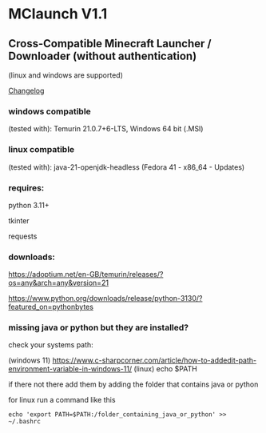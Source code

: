 # MClaunch V1.1
## Cross-Compatible Minecraft Launcher / Downloader (without authentication)
(linux and windows are supported)

[Changelog](https://pastebin.com/KMnAiFyT)

### windows compatible 
(tested with): Temurin 21.0.7+6-LTS, Windows 64 bit (.MSI)

### linux compatible 
(tested with): java-21-openjdk-headless (Fedora 41 - x86_64 - Updates)

### requires:
python 3.11+

tkinter

requests

### downloads:

https://adoptium.net/en-GB/temurin/releases/?os=any&arch=any&version=21

https://www.python.org/downloads/release/python-3130/?featured_on=pythonbytes

### missing java or python but they are installed?
check your systems path: 

(windows 11) https://www.c-sharpcorner.com/article/how-to-addedit-path-environment-variable-in-windows-11/
(linux) echo $PATH

if there not there add them by adding the folder that contains java or python

for linux run a command like this
```
echo 'export PATH=$PATH:/folder_containing_java_or_python' >> ~/.bashrc
```
